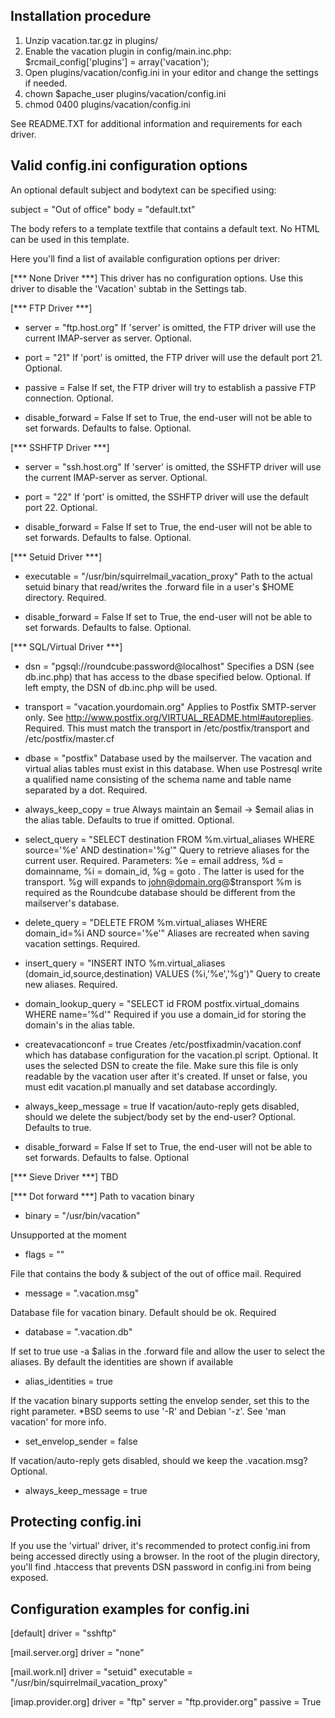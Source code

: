 Installation procedure
----------------------
1) Unzip vacation.tar.gz in plugins/
2) Enable the vacation plugin in config/main.inc.php: $rcmail_config['plugins'] = array('vacation');
3) Open plugins/vacation/config.ini in your editor and change the settings if needed.
4) chown $apache_user plugins/vacation/config.ini
5) chmod 0400 plugins/vacation/config.ini

See README.TXT for additional information and requirements for each driver.

Valid config.ini configuration options
--------------------------------------

An optional default subject and bodytext can be specified using:

subject = "Out of office"
body = "default.txt"

The body refers to a template textfile that contains a default text.
No HTML can be used in this template.


Here you'll find a list of available configuration options per driver:

[*** None Driver ***]
This driver has no configuration options. Use this driver to disable the
'Vacation' subtab in the Settings tab.


[*** FTP Driver ***]
- server = "ftp.host.org"
If 'server' is omitted, the FTP driver will use the current IMAP-server as server. Optional.

- port = "21"
If 'port' is omitted, the FTP driver will use the default port 21. Optional.

- passive = False
If set, the FTP driver will try to establish a passive FTP connection. Optional.

- disable_forward = False
If set to True, the end-user will not be able to set forwards. Defaults to false. Optional.


[*** SSHFTP Driver ***]
- server = "ssh.host.org"
If 'server' is omitted, the SSHFTP driver will use the current IMAP-server as server. Optional.

- port = "22"
If 'port' is omitted, the SSHFTP driver will use the default port 22. Optional.

- disable_forward = False
If set to True, the end-user will not be able to set forwards. Defaults to false. Optional.


[*** Setuid Driver ***]
- executable = "/usr/bin/squirrelmail_vacation_proxy"
Path to the actual setuid binary that read/writes the .forward file in a user's $HOME directory. Required.

- disable_forward = False
If set to True, the end-user will not be able to set forwards. Defaults to false. Optional.


[*** SQL/Virtual Driver ***]

- dsn = "pgsql://roundcube:password@localhost"
Specifies a DSN (see db.inc.php) that has access to the dbase specified below. Optional.
If left empty, the DSN of db.inc.php will be used.

- transport = "vacation.yourdomain.org"
Applies to Postfix SMTP-server only. See http://www.postfix.org/VIRTUAL_README.html#autoreplies.
Required. This must match the transport in /etc/postfix/transport and /etc/postfix/master.cf

- dbase = "postfix"
Database used by the mailserver. The vacation and virtual alias tables must exist
 in this database. When use Postresql write a qualified name consisting of the schema name and table name separated by a dot. Required. 

- always_keep_copy = true
Always maintain an $email -> $email alias in the alias table. Defaults to true if omitted. Optional.

- select_query = "SELECT destination FROM %m.virtual_aliases WHERE source='%e' AND destination='%g'"
Query to retrieve aliases for the current user. Required.
Parameters: %e = email address, %d = domainname, %i = domain_id, %g = goto .
The latter is used for the transport.
%g will expands to john@domain.org@$transport
%m is required as the Roundcube database should be different from the mailserver's database.

- delete_query = "DELETE FROM %m.virtual_aliases WHERE domain_id=%i AND source='%e'"
Aliases are recreated when saving vacation settings. Required.

- insert_query = "INSERT INTO %m.virtual_aliases (domain_id,source,destination) VALUES (%i,'%e','%g')"
Query to create new aliases. Required.

- domain_lookup_query = "SELECT id FROM postfix.virtual_domains WHERE name='%d'"
Required if you use a domain_id for storing the domain's in the alias table.

- createvacationconf = true
Creates /etc/postfixadmin/vacation.conf which has database configuration for the vacation.pl script. Optional.
It uses the selected DSN to create the file. Make sure this file is only readable
 by the vacation user after it's created.
If unset or false, you must edit vacation.pl manually and set database accordingly.

- always_keep_message = true
If vacation/auto-reply gets disabled, should we delete the subject/body set by the end-user?
Optional. Defaults to true.

- disable_forward = False
If set to True, the end-user will not be able to set forwards. Defaults to false. Optional


[*** Sieve Driver ***]
TBD

[*** Dot forward ***]
Path to vacation binary
- binary = "/usr/bin/vacation"

Unsupported at the moment
- flags = ""

File that contains the body & subject of the out of office mail. Required
- message = ".vacation.msg"

Database file for vacation binary. Default should be ok. Required
- database = ".vacation.db"

If set to true use -a $alias in the .forward file and allow the user to select the aliases.
By default the identities are shown if available
- alias_identities = true

If the vacation binary supports setting the envelop sender, set this to the right parameter.
*BSD seems to use '-R' and Debian '-z'. See 'man vacation' for more info.
- set_envelop_sender = false

If vacation/auto-reply gets disabled, should we keep the .vacation.msg? Optional.
- always_keep_message = true


Protecting config.ini
---------------------
If you use the 'virtual' driver, it's recommended to protect config.ini from
being accessed directly using a browser.
In the root of the plugin directory, you'll find .htaccess that prevents DSN
password in config.ini from being exposed.


Configuration examples for config.ini
-------------------------------------
[default]
driver = "sshftp"

[mail.server.org]
driver = "none"

[mail.work.nl]
driver = "setuid"
executable = "/usr/bin/squirrelmail_vacation_proxy"

[imap.provider.org]
driver = "ftp"
server = "ftp.provider.org"
passive = True
